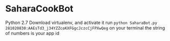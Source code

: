 # SaharaCookBot

Python 2.7
Download virtualenv, and activate it
run `python SaharaBot.py 281020830:AAEsTd3_j34YZZcoKXFGgcJczcCjFPXwQeg` on your terminal
the string of numbers is your app id
